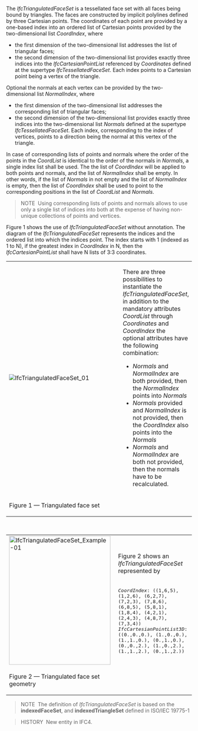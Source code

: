 The _IfcTriangulatedFaceSet_ is a tessellated face set with all faces being bound by triangles. The faces are constructed by implicit polylines defined by three Cartesian points. The coordinates of each point are provided by a one-based index into an ordered list of Cartesian points provided by the two-dimensional list _CoordIndex_, where

* the first dimension of the two-dimensional list addresses the list of triangular faces;
* the second dimension of the two-dimensional list provides exactly three indices into the _IfcCartesianPointList_ referenced by _Coordinates_ defined at the supertype _IfcTessellatedFaceSet_. Each index points to a Cartesian point being a vertex of the triangle.

Optional the normals at each vertex can be provided by the two-dimensional list _NormalIndex_, where

* the first dimension of the two-dimensional list addresses the corresponding list of triangular faces; 
* the second dimension of the two-dimensional list provides exactly three indices into the two-dimensional list _Normals_ defined at the supertype _IfcTessellatedFaceSet_. Each index, corresponding to the index of vertices, points to a direction being the normal at this vertex of the triangle.

In case of corresponding lists of points and normals where the order of the points in the _CoordList_ is identical to the order of the normals in _Normals_, a single index list shall be used. The the list of _CoordIndex_ will be applied to both points and normals, and the list of _NormalIndex_ shall be empty. In other words, if the list of _Normals_ in not empty and the list of _NormalIndex_ is empty, then the list of _CoordIndex_ shall be used to point to the corresponding positions in the list of _CoordList_ and _Normals_.

> NOTE&nbsp; Using corresponding lists of points and normals allows to use only a single list of indices into both at the expense of having non-unique collections of points and vertices.

Figure 1 shows the use of _IfcTriangulatedFaceSet_ without annotation. The diagram of the _IfcTriangulatedFaceSet_ represents the indices and the ordered list into which the indices point. The index starts with 1 (indexed as 1 to N), if the greatest index in _CoordIndex_ in N, then the _IfcCartesianPointList_ shall have N lists of 3:3 coordinates.

<table summary="tessellation">
 <tr>
  <td style="width: 720px"><img src="../../../figures/ifctriangulatedfaceset_01.png" alt="IfcTriangulatedFaceSet_01"></td>
  <td>
   <p>There are three possibilities to instantiate the <em>IfcTriangulatedFaceSet</em>, in addition to the mandatory attributes <em>CoordList</em> through <em>Coordinates</em> and <em>CoordIndex</em> the optional attributes have the following combination:</p>
   <ul>
    <li><em>Normals</em> and <em>NormalIndex</em> are both provided, then the <em>NormalIndex</em> points into <em>Normals</em></li> 
    <li><em>Normals</em> provided and <em>NormalIndex</em> is not provided, then the <em>CoordIndex</em> also points into the <em>Normals</em></li> 
    <li><em>Normals</em> and <em>NormalIndex</em> are both not provided, then the normals have to be recalculated.</li> 
   </ul>
  </td>
 </tr>
 <tr>
  <td><p class="figure">Figure 1 &mdash; Triangulated face set</p></td>
  <td></td>
 </tr>
</table>

&nbsp;

<table summary="tessellation">
 <tr><td style="width: 280px"><img src="../../../figures/ifctriangulatedfaceset_example-01.png" width="275" height="350" alt="IfcTriangulatedFaceSet_Example-01">
 </td>
 <td>
  <p>Figure 2 shows an <em>IfcTriangulatedFaceSet</em> represented by<br><br></p>
<tt class="spf">
<em>CoordIndex</em>: ((1,6,5), (1,2,6), (6,2,7), (7,2,3), (7,8,6), (6,8,5), (5,8,1), (1,8,4), (4,2,1), (2,4,3), (4,8,7), (7,3,4))<br>
<em>IfcCartesianPointList3D</em>: ((0.,0.,0.), (1.,0.,0.), (1.,1.,0.), (0.,1.,0.), (0.,0.,2.), (1.,0.,2.), (1.,1.,2.), (0.,1.,2.))
</tt>
  </td>
 </tr>
 <tr>
  <td><p class="figure">Figure 2 &mdash; Triangulated face set geometry</p></td>
  <td>&nbsp;</td>
 </tr>
</table>

> NOTE&nbsp; The definition of _IfcTriangulatedFaceSet_ is based on the **indexedFaceSet**, and **indexedTriangleSet** defined in ISO/IEC 19775-1

> HISTORY&nbsp; New entity in IFC4.